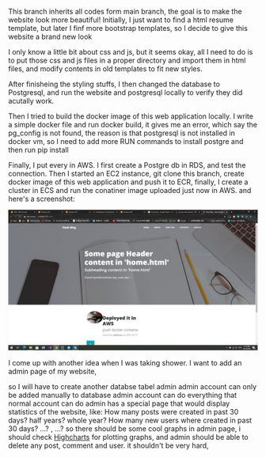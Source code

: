 This branch inherits all codes form main branch, the goal is to make the website look more beautiful!
Initially, I just want to find a html resume template, but later I finf more bootstrap templates, so I decide to give this website a brand new look

I only know a little bit about css and js, but it seems okay, all I need to do is to put those css and js files in a proper directory and import them in html files,
and modify contents in old templates to fit new styles.

After finisheing the styling stuffs, I then changed the database to Postgresql, and run the website and postgresql locally to verify they did acutally work.

Then I tried to build the docker image of this web application locally. I write a simple docker file and run docker build, it gives me an error, which say the pg_config is not found, the reason is that postgresql is not installed in docker vm, so I need to add more RUN commands to install postgre and then run pip install

Finally, I put every in AWS. I first create a Postgre db in RDS, and test the connection. Then I started an EC2 instance, git clone this branch, create docker image of this web
application and push it to ECR, finally, I create a cluster in ECS and run the conatiner image uploaded just now in AWS. and here's a screenshot:

<img src="https://github.com/kkiillee55/flaskapp/blob/add-resume/successful.PNG">


I come up with another idea when I was taking shower. I want to add an admin page of my website,

so I will have to create another databse tabel admin
admin account can only be added manually to database
admin account can do everything that normal account can do
admin has a special page that would display statistics of the website, like:
How many posts were created in past 30 days? half years? whole year?
How many new users where created in past 30 days? ...? , ...? 
so there should be some cool graphs in admin page, i should check <a href="https://www.highcharts.com/">Highcharts</a>  for plotting graphs, 
and admin should be able to delete any post, comment and user.
it shouldn't be very hard, 


